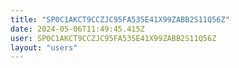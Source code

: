 ```yaml
---
title: "SP0C1AKCT9CCZJC95FA53SE41X99ZABB2S11Q56Z"
date: 2024-05-06T11:49:45.415Z
user: SP0C1AKCT9CCZJC95FA53SE41X99ZABB2S11Q56Z
layout: "users"
---
```

    